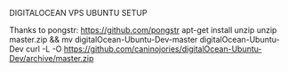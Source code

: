 DIGITALOCEAN VPS UBUNTU SETUP

Thanks to pongstr: https://github.com/pongstr
apt-get install unzip
unzip master.zip && mv digitalOcean-Ubuntu-Dev-master digitalOcean-Ubuntu-Dev
curl -L -O https://github.com/caninojories/digitalOcean-Ubuntu-Dev/archive/master.zip
